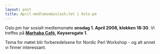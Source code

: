 ```yaml
---
layout: post
title: April-medlemsm&oslash;tet i Oslo.pm
---
```

<p>Oslo.pm har sosialt medlemsmøte <strong>onsdag 1. April 2008, klokken
18:30</strong>. Vi treffes på 
<strong><a href="http://www.nattguiden.no/utested/1052" title="Link til karttjeneste">Marhaba Café</a>, Keysersgate 1</strong>.</p>

<p>
Tema for møtet blir forberedelsene for Nordic Perl Workshop - og alt annet vi finner interessant.
</p>

